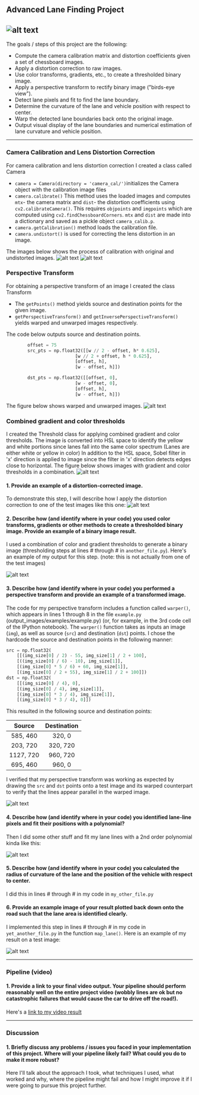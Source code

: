 ## Advanced Lane Finding Project



[image1]: ./assets/project_video.gif "Final Output"
[image2]: ./assets/calibration.png "Process of camera calibration."
[image3]: ./assets/undistorted.png "Original and Undistorted Images."
[image4]: ./assets/warped.png "Warped and Unwarped Images."
[image5]: ./assets/threshold.png "Combined gradient and color threshold."
[image6]: ./assets/
[image7]: ./assets/


![alt text][image1]
---
The goals / steps of this project are the following:

* Compute the camera calibration matrix and distortion coefficients given a set of chessboard images.
* Apply a distortion correction to raw images.
* Use color transforms, gradients, etc., to create a thresholded binary image.
* Apply a perspective transform to rectify binary image ("birds-eye view").
* Detect lane pixels and fit to find the lane boundary.
* Determine the curvature of the lane and vehicle position with respect to center.
* Warp the detected lane boundaries back onto the original image.
* Output visual display of the lane boundaries and numerical estimation of lane curvature and vehicle position.
---

### Camera Calibration and Lens Distortion Correction

For camera calibration and lens distortion correction I created a class called Camera
 - `camera = Camera(directory = 'camera_cal/')`initializes the Camera object with the calibration image files
 - `camera.calibrate()` This method uses the loaded images and computes `mtx`- the camera matrix and `dist`- the distortion coefficients using  `cv2.calibrateCamera()`. This requires `objpoints` and `imgpoints` which are computed using `cv2.findChessboardCorners`. `mtx` and `dist` are made into a dictionary and saved as a pickle object `camera_calib.p`.
 - `camera.getCalibration()` method loads the calibration file.
 - `camera.undistort()` is used for correcting the lens distortion in an image.
 
 The images below shows the process of calibration with original and undistorted images.
 ![alt text][image2]
 ![alt text][image3]

### Perspective Transform

For obtaining a perspective transform of an image I created the class Transform
- The `getPoints()` method yields source and destination points for the given image.
- `getPerspectiveTransform()` and `getInversePerspectiveTransform()` yields warped and unwarped images respectively.

The code below outputs source and destination points.

```python
        offset = 75
        src_pts = np.float32([[w // 2 - offset, h* 0.625], 
                          [w // 2 + offset, h * 0.625], 
                          [offset, h], 
                          [w - offset, h]])

        dst_pts = np.float32([[offset, 0], 
                          [w - offset, 0], 
                          [offset, h], 
                          [w - offset, h]])
 ```
The figure below shows warped and unwarped images.
![alt text][image4]

### Combined gradient and color thresholds

I created the Threshold class for applying combined gradient and color thresholds.
The image is converted into HSL space to identify the yellow and white portions since lanes fall into the same color spectrum (Lanes are either white or yellow in color)
In addition to the HSL space, Sobel filter in 'x' direction is applied to image since the filter in 'x' direction detects edges close to horizontal. 
The figure below shows images with gradient and color thresholds in a combination. 
![alt text][image5]

#### 1. Provide an example of a distortion-corrected image.

To demonstrate this step, I will describe how I apply the distortion correction to one of the test images like this one:
![alt text][image2]

#### 2. Describe how (and identify where in your code) you used color transforms, gradients or other methods to create a thresholded binary image.  Provide an example of a binary image result.

I used a combination of color and gradient thresholds to generate a binary image (thresholding steps at lines # through # in `another_file.py`).  Here's an example of my output for this step.  (note: this is not actually from one of the test images)

![alt text][image3]

#### 3. Describe how (and identify where in your code) you performed a perspective transform and provide an example of a transformed image.

The code for my perspective transform includes a function called `warper()`, which appears in lines 1 through 8 in the file `example.py` (output_images/examples/example.py) (or, for example, in the 3rd code cell of the IPython notebook).  The `warper()` function takes as inputs an image (`img`), as well as source (`src`) and destination (`dst`) points.  I chose the hardcode the source and destination points in the following manner:

```python
src = np.float32(
    [[(img_size[0] / 2) - 55, img_size[1] / 2 + 100],
    [((img_size[0] / 6) - 10), img_size[1]],
    [(img_size[0] * 5 / 6) + 60, img_size[1]],
    [(img_size[0] / 2 + 55), img_size[1] / 2 + 100]])
dst = np.float32(
    [[(img_size[0] / 4), 0],
    [(img_size[0] / 4), img_size[1]],
    [(img_size[0] * 3 / 4), img_size[1]],
    [(img_size[0] * 3 / 4), 0]])
```

This resulted in the following source and destination points:

| Source        | Destination   | 
|:-------------:|:-------------:| 
| 585, 460      | 320, 0        | 
| 203, 720      | 320, 720      |
| 1127, 720     | 960, 720      |
| 695, 460      | 960, 0        |

I verified that my perspective transform was working as expected by drawing the `src` and `dst` points onto a test image and its warped counterpart to verify that the lines appear parallel in the warped image.

![alt text][image4]

#### 4. Describe how (and identify where in your code) you identified lane-line pixels and fit their positions with a polynomial?

Then I did some other stuff and fit my lane lines with a 2nd order polynomial kinda like this:

![alt text][image5]

#### 5. Describe how (and identify where in your code) you calculated the radius of curvature of the lane and the position of the vehicle with respect to center.

I did this in lines # through # in my code in `my_other_file.py`

#### 6. Provide an example image of your result plotted back down onto the road such that the lane area is identified clearly.

I implemented this step in lines # through # in my code in `yet_another_file.py` in the function `map_lane()`.  Here is an example of my result on a test image:

![alt text][image6]

---

### Pipeline (video)

#### 1. Provide a link to your final video output.  Your pipeline should perform reasonably well on the entire project video (wobbly lines are ok but no catastrophic failures that would cause the car to drive off the road!).

Here's a [link to my video result](./project_video.mp4)

---

### Discussion

#### 1. Briefly discuss any problems / issues you faced in your implementation of this project.  Where will your pipeline likely fail?  What could you do to make it more robust?

Here I'll talk about the approach I took, what techniques I used, what worked and why, where the pipeline might fail and how I might improve it if I were going to pursue this project further.  
